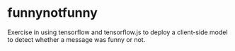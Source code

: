 # funnynotfunny
Exercise in using tensorflow and tensorflow.js to deploy a client-side model to detect whether a message was funny or not. 

